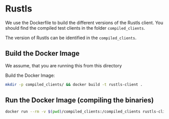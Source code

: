 # Rustls

We use the Dockerfile to build the different versions of the Rustls client.
You should find the compiled test clients in the folder `compiled_clients`.

The version of Rustls can be identified in the `compiled_clients`.

## Build the Docker Image

We assume, that you are running this from this directory

Build the Docker Image:
```bash
mkdir -p compiled_clients/ && docker build -t rustls-client .
```

## Run the Docker Image (compiling the binaries)

```bash
docker run --rm -v $(pwd)/compiled_clients:/compiled_clients rustls-client
```